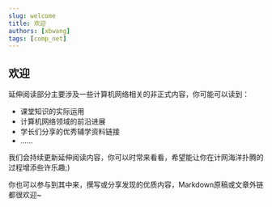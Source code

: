 ```yaml
---
slug: welcome
title: 欢迎
authors: [xbwang]
tags: [comp_net]
---
```


## 欢迎

延伸阅读部分主要涉及一些计算机网络相关的非正式内容，你可能可以读到：

* 课堂知识的实际运用
* 计算机网络领域的前沿进展
* 学长们分享的优秀辅学资料链接
* ……

我们会持续更新延伸阅读内容，你可以时常来看看，希望能让你在计网海洋扑腾的过程增添些许乐趣;)

你也可以参与到其中来，撰写或分享发现的优质内容，Markdown原稿或文章外链都很欢迎~
